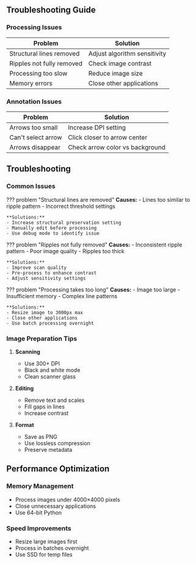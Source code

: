 ## Troubleshooting Guide

### Processing Issues

| Problem | Solution |
|---------|----------|
| Structural lines removed | Adjust algorithm sensitivity |
| Ripples not fully removed | Check image contrast |
| Processing too slow | Reduce image size |
| Memory errors | Close other applications |

### Annotation Issues

| Problem | Solution |
|---------|----------|
| Arrows too small | Increase DPI setting |
| Can't select arrow | Click closer to arrow center |
| Arrows disappear | Check arrow color vs background |

## Troubleshooting

### Common Issues

??? problem "Structural lines are removed"
    **Causes:**
    - Lines too similar to ripple pattern
    - Incorrect threshold settings

    **Solutions:**
    - Increase structural preservation setting
    - Manually edit before processing
    - Use debug mode to identify issue

??? problem "Ripples not fully removed"
    **Causes:**
    - Inconsistent ripple pattern
    - Poor image quality
    - Ripples too thick

    **Solutions:**
    - Improve scan quality
    - Pre-process to enhance contrast
    - Adjust sensitivity settings

??? problem "Processing takes too long"
    **Causes:**
    - Image too large
    - Insufficient memory
    - Complex line patterns

    **Solutions:**
    - Resize image to 3000px max
    - Close other applications
    - Use batch processing overnight

### Image Preparation Tips

1. **Scanning**
   - Use 300+ DPI
   - Black and white mode
   - Clean scanner glass

2. **Editing**
   - Remove text and scales
   - Fill gaps in lines
   - Increase contrast

3. **Format**
   - Save as PNG
   - Use lossless compression
   - Preserve metadata


## Performance Optimization

### Memory Management
- Process images under 4000×4000 pixels
- Close unnecessary applications
- Use 64-bit Python

### Speed Improvements
- Resize large images first
- Process in batches overnight
- Use SSD for temp files
